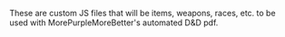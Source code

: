 These are custom JS files that will be items, weapons, races, etc. to be used with MorePurpleMoreBetter's automated D&D pdf.
